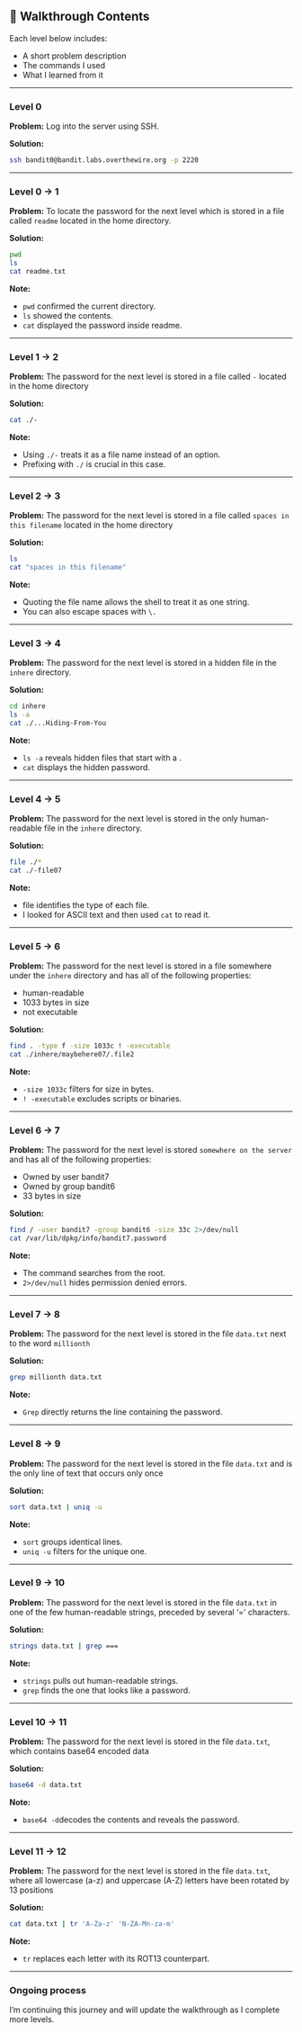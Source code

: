 ## 📄 Walkthrough Contents

Each level below includes:
- A short problem description
- The commands I used
- What I learned from it

---

### **Level 0** 
**Problem:** Log into the server using SSH.

**Solution:**
```bash
ssh bandit0@bandit.labs.overthewire.org -p 2220
```


---

### **Level 0 -> 1** 
**Problem:** 
To locate the password for the next level which is stored in a file called `readme` located in the home directory.

**Solution:**
```bash
pwd
ls
cat readme.txt
```
**Note:**
- ```pwd``` confirmed the current directory.
- ``ls`` showed the contents.
- `cat` displayed the password inside readme.
---

### **Level 1 -> 2** 
**Problem:** 
The password for the next level is stored in a file called `-` located in the home directory

**Solution:**
```bash
cat ./-
```
**Note:**
- Using `./-` treats it as a file name instead of an option.
- Prefixing with `./` is crucial in this case.
---

### **Level 2 -> 3** 
**Problem:** 
The password for the next level is stored in a file called `spaces in this filename` located in the home directory

**Solution:**
```bash
ls
cat "spaces in this filename"
```
**Note:**
- Quoting the file name allows the shell to treat it as one string.
- You can also escape spaces with `\.`
---
### **Level 3 -> 4** 
**Problem:** 
The password for the next level is stored in a hidden file in the `inhere` directory.

**Solution:**
```bash
cd inhere
ls -a
cat ./...Hiding-From-You
```
**Note:**
- `ls -a` reveals hidden files that start with a .
- `cat`  displays the hidden password.
---

### **Level 4 -> 5** 
**Problem:** 
The password for the next level is stored in the only human-readable file in the `inhere` directory. 

**Solution:**
```bash
file ./*
cat ./-file07
```
**Note:**
- file identifies the type of each file.
- I looked for ASCII text and then used `cat` to read it.
---

### **Level 5 -> 6** 
**Problem:** 
The password for the next level is stored in a file somewhere under the `inhere` directory and has all of the following properties:
- human-readable
- 1033 bytes in size
- not executable

**Solution:**
```bash
find . -type f -size 1033c ! -executable
cat ./inhere/maybehere07/.file2
```
**Note:**
- `-size 1033c` filters for size in bytes.
- `! -executable` excludes scripts or binaries.
---

### **Level 6 -> 7** 
**Problem:** 
The password for the next level is stored `somewhere on the server` and has all of the following properties:
- Owned by user bandit7
- Owned by group bandit6
- 33 bytes in size

**Solution:**
```bash
find / -user bandit7 -group bandit6 -size 33c 2>/dev/null
cat /var/lib/dpkg/info/bandit7.password
```
**Note:**
- The command searches from the root.
- `2>/dev/null` hides permission denied errors.
---

### **Level 7 -> 8** 
**Problem:** 
The password for the next level is stored in the file `data.txt` next to the word `millionth`



**Solution:**
```bash
grep millionth data.txt
```
**Note:**
- `Grep` directly returns the line containing the password.
---

### **Level 8 -> 9** 
**Problem:** 
The password for the next level is stored in the file `data.txt` and is the only line of text that occurs only once

**Solution:**
```bash
sort data.txt | uniq -u
```
**Note:**
- `sort` groups identical lines.
- `uniq -u` filters for the unique one.
---

### **Level 9 -> 10** 
**Problem:** 
The password for the next level is stored in the file `data.txt` in one of the few human-readable strings, preceded by several ‘=’ characters.

**Solution:**
```bash
strings data.txt | grep ===

```
**Note:**
- `strings` pulls out human-readable strings.
- `grep` finds the one that looks like a password.
---

### **Level 10 -> 11** 
**Problem:** 
The password for the next level is stored in the file `data.txt`, which contains base64 encoded data


**Solution:**
```bash
base64 -d data.txt
```
**Note:**
- `base64 -d`decodes the contents and reveals the password.
---
### **Level 11 -> 12** 
**Problem:** 
The password for the next level is stored in the file `data.txt`, where all lowercase (a-z) and uppercase (A-Z) letters have been rotated by 13 positions

**Solution:**
```bash
cat data.txt | tr 'A-Za-z' 'N-ZA-Mn-za-m'
```
**Note:**
- `tr` replaces each letter with its ROT13 counterpart.


---
### Ongoing process 
I’m continuing this journey and will update the walkthrough as I complete more levels.